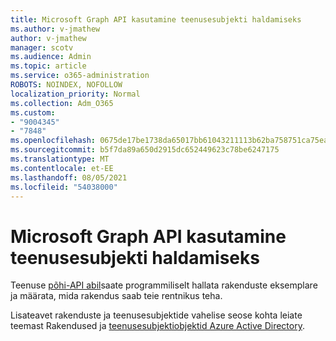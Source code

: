 ```yaml
---
title: Microsoft Graph API kasutamine teenusesubjekti haldamiseks
ms.author: v-jmathew
author: v-jmathew
manager: scotv
ms.audience: Admin
ms.topic: article
ms.service: o365-administration
ROBOTS: NOINDEX, NOFOLLOW
localization_priority: Normal
ms.collection: Adm_O365
ms.custom:
- "9004345"
- "7848"
ms.openlocfilehash: 0675de17be1738da65017bb61043211113b62ba758751ca75ea4926683006e38
ms.sourcegitcommit: b5f7da89a650d2915dc652449623c78be6247175
ms.translationtype: MT
ms.contentlocale: et-EE
ms.lasthandoff: 08/05/2021
ms.locfileid: "54038000"
---
```

# <a name="use-microsoft-graph-api-to-manage-service-principal"></a>Microsoft Graph API kasutamine teenusesubjekti haldamiseks

Teenuse [põhi-API abil](https://docs.microsoft.com/graph/api/resources/serviceprincipal)saate programmiliselt hallata rakenduste eksemplare ja määrata, mida rakendus saab teie rentnikus teha.

Lisateavet rakenduste ja teenusesubjektide vahelise seose kohta leiate teemast Rakendused ja [teenusesubjektiobjektid Azure Active Directory](https://docs.microsoft.com/azure/active-directory/develop/app-objects-and-service-principals).
